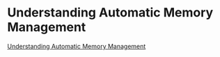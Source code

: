 # Understanding Automatic Memory Management
[Understanding Automatic Memory Management](https://aiwithcloud.com/2022/09/16/understanding_automatic_memory_management/)